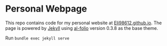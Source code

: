 # Personal Webpage

This repo contains code for my personal website at [Eli98612.github.io](https://eli98612.github.io/). The page is powered by [Jekyll](https://jekyllrb.com/) using [al-folio](https://github.com/alshedivat/al-folio) version 0.3.8 as the base theme.

Run `bundle exec jekyll serve` 